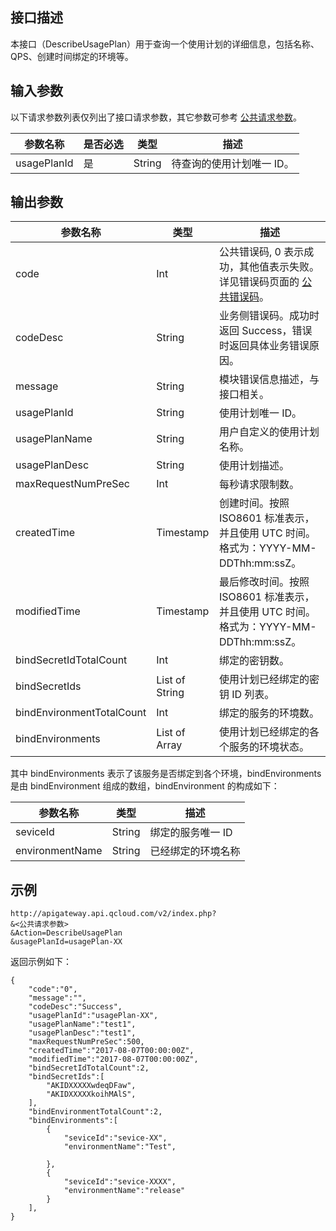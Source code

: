 ## 接口描述

本接口（DescribeUsagePlan）用于查询一个使用计划的详细信息，包括名称、QPS、创建时间绑定的环境等。


## 输入参数

以下请求参数列表仅列出了接口请求参数，其它参数可参考 [公共请求参数](/document/api/213/6976)。

| 参数名称        | 是否必选 | 类型     | 描述            |
| ----------- | ---- | ------ | ------------- |
| usagePlanId | 是    | String | 待查询的使用计划唯一 ID。 |

## 输出参数

| 参数名称                      | 类型             | 描述                                       |
| ------------------------- | -------------- | ---------------------------------------- |
| code                      | Int            | 公共错误码, 0 表示成功，其他值表示失败。详见错误码页面的 <a href="/doc/api/372/%E9%94%99%E8%AF%AF%E7%A0%81#1.E3.80.81.E5.85.AC.E5.85.B1.E9.94.99.E8.AF.AF.E7.A0.81" title="公共错误码">公共错误码</a>。 |
| codeDesc                  | String         | 业务侧错误码。成功时返回 Success，错误时返回具体业务错误原因。       |
| message                   | String         | 模块错误信息描述，与接口相关。                          |
| usagePlanId               | String         | 使用计划唯一 ID。                                |
| usagePlanName             | String         | 用户自定义的使用计划名称。                            |
| usagePlanDesc             | String         | 使用计划描述。                                  |
| maxRequestNumPreSec       | Int            | 每秒请求限制数。                                 |
| createdTime               | Timestamp      | 创建时间。按照 ISO8601 标准表示，并且使用 UTC 时间。格式为：YYYY-MM-DDThh:mm:ssZ。 |
| modifiedTime              | Timestamp      | 最后修改时间。按照 ISO8601 标准表示，并且使用 UTC 时间。格式为：YYYY-MM-DDThh:mm:ssZ。 |
| bindSecretIdTotalCount    | Int            | 绑定的密钥数。                                  |
| bindSecretIds             | List of String | 使用计划已经绑定的密钥 ID 列表。                         |
| bindEnvironmentTotalCount | Int            | 绑定的服务的环境数。                               |
| bindEnvironments          | List of Array  | 使用计划已经绑定的各个服务的环境状态。                      |

其中 bindEnvironments 表示了该服务是否绑定到各个环境，bindEnvironments 是由 bindEnvironment 组成的数组，bindEnvironment 的构成如下：

| 参数名称            | 类型     | 描述        |
| --------------- | ------ | --------- |
| seviceId        | String | 绑定的服务唯一 ID |
| environmentName | String | 已经绑定的环境名称 |


## 示例 

```
http://apigateway.api.qcloud.com/v2/index.php?
&<公共请求参数>
&Action=DescribeUsagePlan
&usagePlanId=usagePlan-XX
```

返回示例如下：

```
{
    "code":"0",
    "message":"",
    "codeDesc":"Success",      
	"usagePlanId":"usagePlan-XX",
	"usagePlanName":"test1",
	"usagePlanDesc":"test1",
	"maxRequestNumPreSec":500,
	"createdTime":"2017-08-07T00:00:00Z",
	"modifiedTime":"2017-08-07T00:00:00Z",
	"bindSecretIdTotalCount":2,
	"bindSecretIds":[
		"AKIDXXXXXwdeqDFaw",
		"AKIDXXXXXkoihMAlS",
	],
	"bindEnvironmentTotalCount":2,
	"bindEnvironments":[
		{
			"seviceId":"sevice-XX",
			"environmentName":"Test",
			
		},
		{
			"seviceId":"sevice-XXXX",
			"environmentName":"release"
		}	
	],
}
```




